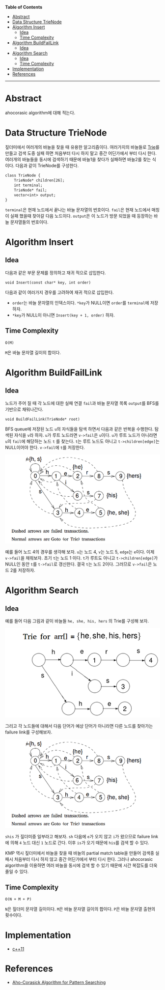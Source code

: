 <!-- markdown-toc start - Don't edit this section. Run M-x markdown-toc-refresh-toc -->
**Table of Contents**

- [Abstract](#abstract)
- [Data Structure TrieNode](#data-structure-trienode)
- [Algorithm Insert](#algorithm-insert)
    - [Idea](#idea)
    - [Time Complexity](#time-complexity)
- [Algorithm BuildFailLink](#algorithm-buildfaillink)
    - [Idea](#idea-1)
- [Algorithm Search](#algorithm-search)
    - [Idea](#idea-2)
    - [Time Complexity](#time-complexity-1)
- [Implementation](#implementation)
- [References](#references)

<!-- markdown-toc end -->

-------------------------------------------------------------------------------

# Abstract

ahocorasic algorithm에 대해 적는다.

# Data Structure TrieNode

짚더미에서 여러개의 바늘을 찾을 때 유용한 알고리즘이다. 여러가지의
바늘들로 [Trie](/doc/tree_trie.md)를 만들고 검색 도중 실패 하면
처음부터 다시 하지 말고 중간 어딘가에서 부터 다시 한다. 여러개의
바늘들을 동시에 검색하기 때문에 바늘1을 찾다가 실패하면 바늘2를 찾는
식이다. 다음과 같이 TrieNode를 구성한다.

```
class TrieNode {
    TrieNode* children[26];
    int terminal;
    TrieNode* fail;
    vector<int> output;
}
```

`terminal`은 현재 노드에서 끝나는 바늘 문자열의 번호이다.  `fail`은
현재 노드에서 매칭이 실패 했을때 찾아갈 다음 노드이다.  `output`은 이
노드가 방문 되었을 때 등장하는 바늘 문자열들의 번호이다.

# Algorithm Insert

## Idea

다음과 같은 부문 문제를 정의하고 재귀 적으로 삽입한다.

```
void Insert(const char* key, int order)
```

다음과 같이 여러가지 경우를 고려하여 재귀 적으로 삽입한다.

* `order`는 바늘 문자열의 인덱스이다. `*key`가 NULL이면 `order`를
  `terminal`에 저장하자. 
* `*key`가 NULL이 아니면 `Insert(key + 1, order)` 하자.

## Time Complexity

```
O(M)
```

`M`은 바늘 문자열 길이의 합이다.

# Algorithm BuildFailLink

## Idea

노드가 주어 질 때 각 노드에 대한 실패 연결 `fail`과 바늘 문자열 목록
`output`를 BFS를 기반으로 채워나간다.

```
void BuildFailLink(TrieNode* root)
```

BFS queue에 저장된 노드 `u`의 자식들을 탐색 하면서 다음과 같은 반복을
수행한다.  탐색된 자식을 `v`라 하자. `u`가 루트 노드라면 `v->fail`은
`u`이다. `u`가 루트 노드가 아니라면 `u`의 `fail`에 해당하는 노드 `t`
를 찾는다. `t`는 루트 노드도 아니고 `t->children[edge]`는 NULL이어야
한다. `v->fail`에 `t`를 저장한다.

![](/_img/ahocorasick2.png)

예를 들어 노드 4의 경우를 생각해 보자. `u`는 노드 4, `v`는 노드 5,
`edge`는 `e`이다.  이제 `v->fail`을 채워보자. 초기 `t`는 노드 1
이다. `t`가 루트도 아니고 `t->children[edge]`가 NULL인 동안 `t`를
`t->fail`로 갱신한다. 결국 `t`는 노드 2이다.  그러므로 `v->fail`은
노드 2를 저장하자.

# Algorithm Search

## Idea


예를 들어 다음 그림과 같이 바늘들 `he, she, his, hers` 의 Trie를
구성해 보자.

![](/_img/ahocorasick1.png)

그리고 각 노드들에 대해서 다음 단어가 예상 단어가 아니라면 다른 노드를
찾아가는 failure link를 구성해보자.

![](/_img/ahocorasick2.png)

`shis` 가 짚더미중 일부라고 해보자. `sh` 다음에 `e`가 오지 않고 `i`가
왔으므로 failure link에 의해 `4` 노드 대신 `1` 노드로 간다. 이후 `is`가
오기 때문에 `his`를 검색 할 수 있다.

KMP 역시 짚더미에서 바늘을 찾을 때 바늘의 partial match table을 만들어
검색중 실패시 처음부터 다시 하지 않고 중간 어딘가에서 부터 다시 한다.
그러나 ahocorasic algorithm을 이용하면 여러 바늘을 동시에 검색 할 수
있기 때문에 시간 복잡도를 더욱 줄일 수 있다.

## Time Complexity

```
O(N + M + P)
```

`N`은 짚더미 문자열 길이이다.  `M`은 바늘 문자열 길이의 합이다.  `P`은
바늘 문자열 출현의 횟수이다.



# Implementation

* [c++11](/fundamentals/tree/ahocorasic/a.cpp)


# References

* [Aho-Corasick Algorithm for Pattern Searching](https://www.geeksforgeeks.org/aho-corasick-algorithm-pattern-searching/)
